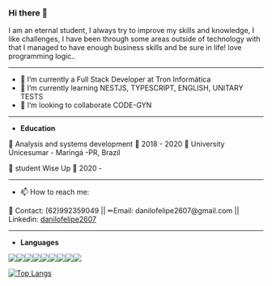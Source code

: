 ### Hi there 👋
<!--
**danilofelipe2607/danilofelipe2607** is a ✨ _special_ ✨ repository because its `README.md` (this file) appears on your GitHub profile.

Here are some ideas to get you started:

- 🔭 I’m currently working on ...
- 🌱 I’m currently learning ...
- 👯 I’m looking to collaborate on ...
- 🤔 I’m looking for help with ...
- 💬 Ask me about ...
- 📫 How to reach me: ...
- 😄 Pronouns: ...
- ⚡ Fun fact: ...
-->

<p>I am an eternal student, I always try to improve my skills and knowledge, I like challenges, I have been through some areas outside of technology with that I managed to have enough business skills and be sure in life! love programming logic..</p>

<hr></hr>

- 🔭 I’m currently a Full Stack Developer at Tron Informática
- 🌱 I’m currently learning NESTJS, TYPESCRIPT, ENGLISH, UNITARY TESTS
- 👯 I’m looking to collaborate CODE-GYN


<hr></hr>

- <b>Education</b>

📖 Analysis and systems development
📆 2018 - 2020
📍 University Unicesumar - Maringá -PR, Brazil

📖 student Wise Up
📆 2020 -

<hr></hr>

- 📫 How to reach me:

<p>
                📱 Contact: (62)992359049                 ||                    ✏Email: danilofelipe2607@gmail.com        || Linkedin: <a href="https://www.linkedin.com/in/danilofelipe2607/" rel="nofollow">
   danilofelipe2607
  </a>
</p>
<hr></hr>


- <b>Languages</b>

<img src="https://img.shields.io/badge/C%23-239120?style=for-the-badge&logo=c-sharp&logoColor=white" /><img src="https://img.shields.io/badge/HTML5-E34F26?style=for-the-badge&logo=html5&logoColor=white" /><img src="https://img.shields.io/badge/CSS3-1572B6?style=for-the-badge&logo=css3&logoColor=white" /><img src="https://img.shields.io/badge/.NET-5C2D91?style=for-the-badge&logo=.net&logoColor=white" /><img src="https://img.shields.io/badge/JavaScript-F7DF1E?style=for-the-badge&logo=javascript&logoColor=black" /><img src="https://img.shields.io/badge/Node.js-43853D?style=for-the-badge&logo=node.js&logoColor=white" /><img src="https://img.shields.io/badge/TypeScript-007ACC?style=for-the-badge&logo=typescript&logoColor=white" /><img src="https://img.shields.io/badge/React-20232A?style=for-the-badge&logo=react&logoColor=61DAFB" /><img src="https://img.shields.io/badge/React_Native-20232A?style=for-the-badge&logo=react&logoColor=61DAFB" />


[![Top Langs](https://github-readme-stats.vercel.app/api/top-langs/?username=danilofelipe2607&layout=compact)](https://github.com/anuraghazra/github-readme-stats) 

